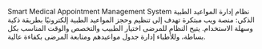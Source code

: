 Smart Medical Appointment Management System
نظام إدارة المواعيد الطبية الذكي:
منصة ويب مبتكرة تهدف إلى تنظيم وحجز المواعيد الطبية إلكترونيًا بطريقة ذكية وسهلة الاستخدام.
يتيح النظام للمرضى اختيار الطبيب والتخصص والوقت المناسب بكل بساطة،
وللأطباء إدارة جدول مواعيدهم ومتابعة المرضى بكفاءة عالية.
